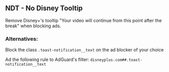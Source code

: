 ## NDT - No Disney Tooltip

Remove Disney+'s tooltip "Your video will continue from this point after the break" when blocking ads.

### Alternatives:
Block the class ```.toast-notification__text``` on the ad blocker of your choice

Ad the following rule to AdGuard's filter: ```disneyplus.com##.toast-notification__text```
